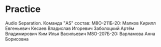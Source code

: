 # Practice
Audio Separation. Команда "AS"
состав:
М8О-211Б-20:
Малков Кирилл Евгеньевич
Кесаев Владислав Игоревич
Заболоцкий Артём Владимирович
Ким Илья Васильевич
М8О-207Б-20:
Варламова Анна Борисовна
